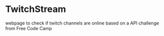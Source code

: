 # TwitchStream
webpage to check if twitch channels are online 
based on a API challenge from Free Code Camp
